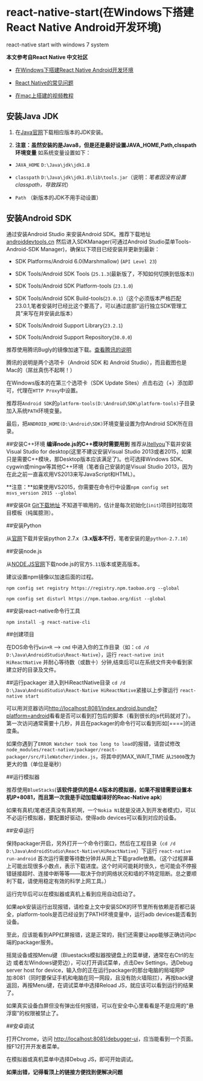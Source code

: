 # react-native-start(在Windows下搭建React Native Android开发环境)

react-native start with windows 7 system

**本文参考自React Native 中文社区**

- [在Windows下搭建React Native Android开发环境](http://bbs.reactnative.cn/topic/10/%E5%9C%A8windows%E4%B8%8B%E6%90%AD%E5%BB%BAreact-native-android%E5%BC%80%E5%8F%91%E7%8E%AF%E5%A2%83)

- [React Native的常见问题](http://bbs.reactnative.cn/topic/130/%E6%96%B0%E6%89%8B%E6%8F%90%E9%97%AE%E5%89%8D%E5%85%88%E6%9D%A5%E8%BF%99%E9%87%8C%E7%9C%8B%E7%9C%8B-react-native%E7%9A%84%E5%B8%B8%E8%A7%81%E9%97%AE%E9%A2%98)

- [在mac上搭建的视频教程](http://v.youku.com/v_show/id_XMTQ4OTYyMjg4MA==.html?from=s1.8-1-1.2#paction)

## 安装Java JDK

1. 在[Java官网](http://www.oracle.com/technetwork/java/javase/downloads/index-jsp-138363.html)下载相应版本的JDK安装。

2. **注意：虽然安装的是Java8，但是还是最好设置JAVA_HOME,Path,clsspath环境变量**
如系统变量设置如下：

- `JAVA_HOME` `D:\Java\jdk\jdk1.8`

- `classpath` `D:\Java\jdk\jdk1.8\lib\tools.jar`（说明：*笔者因没有设置classpath，导致踩坑*）

- `Path` （新版本的JDK不用手动设置）

## 安装Android SDK
通过安装Android Studio 来安装Android SDK。推荐下载地址[androiddevtools.cn](http://androiddevtools.cn/)
然后进入SDKManager(可通过Android Studio菜单Tools-Android-SDK Manager)，确保以下项目已经安装并更新到最新：

- SDK Platforms/Android 6.0(Marshmallow) (`API Level 23`)

- SDK Tools/Android SDK Tools (`25.1.3`(最新版了，不知如何切换到低版本))

- SDK Tools/Android SDK Platform-tools (`23.1.0`)

- SDK Tools/Android SDK Build-tools(`23.0.1`)（这个必须版本严格匹配23.0.1,笔者安装时已经比这个要高了，可以通过底部“运行独立SDK管理工具”来写在并安装此版本）

- SDK Tools/Android Support Library(`23.2.1`)

- SDK Tools/Android Support Repository(`30.0.0`)

推荐使用腾讯Bugly的镜像加速下载。[查看腾讯的说明](http://android-mirror.bugly.qq.com:8080/include/usage.html)

腾讯的说明是两个选项卡（Android SDK 和 Android Studio），而且截图也是Mac的（屌丝真伤不起啊！）

在Windows版本的在第三个选项卡（SDK Update Sites）点击右边（+）添加即可，代理在`HTTP Proxy`中设置。

推荐将`Android SDK`的`platform-tools(D:\Android\SDK\platform-tools)`子目录加入系统`PATH`环境变量。

最后，把`ANDROID_HOME(D:\Android\SDK)`环境变量设置为你Android SDK所在目录。

##安装C++环境
**编译node.js的C++模块时需要用到**
推荐从[Itellyou](http://www.itellyou.cn/)下载并安装Visual Studio for desktop(这里不建议安装Visual Studio 2013或者2015，如果只是需要C++模块，那Desktop版本应该满足了)。也可选择Windows SDK、cygwin或mingw等其他C++环境（笔者自己安装的是Visual Studio 2013，因为在此之前一直喜欢用VS2013来写JavaScript和HTML）。

**注意：**如果使用VS2015，你需要在命令行中设置`npm config set msvs_version 2015 --global`

##安装Git
[Git下载地址](https://git-for-windows.github.io/)
不知道干嘛用的，估计是每次初始化(`init`)项目时拉取项目模板（纯属臆测）。

##安装Python

从[官网](https://www.python.org/)下载并安装python 2.7.x（**3.x版本不行**，笔者安装的是`python-2.7.10`）

##安装node.js

从[NODE.JS官网](https://nodejs.org/en/)下载node.js的官方`5.11`版本或更高版本。

建议设置npm镜像以加速后面的过程。

`npm config set registry https://registry.npm.taobao.org --global`

`npm config set disturl https://npm.taobao.org/dist --global`

##安装react-native命令行工具

`npm install -g react-native-cli`

##创建项目

在DOS命令行`win+R` --> `cmd` 中进入你的工作目录（如：`cd /d D:\Java\AndroidStudio\React-Native`），运行
`react-native init HiReactNative` 
并耐心等待数（或数十）分钟,结束后可以在系统文件夹中看到家建立好的目录及文件。

##运行packager
进入到HiReactNative目录 `cd /d D:\Java\AndroidStudio\React-Native HiReactNative`紧接以上步骤运行
`react-native start`

可以用浏览器访问[http://localhost:8081/index.android.bundle?platform=android](http://localhost:8081/index.android.bundle?platform=android)看看是否可以看到打包后的脚本（看到很长的js代码就对了）。第一次访问通常需要十几秒，并且在packager的命令行可以看到形如[====]的进度条。

如果你遇到了`ERROR Watcher took too long to load`的报错，请尝试修改`node_modules/react-native/packager/react-packager/src/FileWatcher/index.js`，将其中的MAX_WAIT_TIME 从`25000`改为更大的值（单位是毫秒）

##运行模拟器

推荐使用`BlueStacks`(**该软件提供的是4.4版本的模拟器，如果不报错需要设置本机IP+8081，而且第一次我是手动加载编译好的Reac-Native apk**)

如果有真机(笔者还真没有真机啊，一个`Nokia N1`就是没进入到开发者模式)，可以不必运行模拟器，要配置好驱动，使得adb devices可以看到对应的设备。

##安卓运行

保持packager开启，另外打开一个命令行窗口，然后在工程目录（`cd /d D:\Java\AndroidStudio\React-Native\HiReactNative`）下运行
`react-native run-android`
首次运行需要等待数分钟并从网上下载gradle依赖。（这个过程屏幕上可能出现很多小数点，表示下载进度。这个时间可能耗时很久，也可能会不停报错链接超时、连接中断等等——取决于你的网络状况和墙的不特定阻断。总之要顺利下载，请使用稳定有效的科学上网工具。）

运行完毕后可以在模拟器或真机上看到应用自动启动了。

如果apk安装运行出现报错，请检查上文中安装SDK的环节里所有依赖是否都已装全，platform-tools是否已经设到了PATH环境变量中，运行adb devices能否看到设备。

至此，应该能看到APP红屏报错，这是正常的，我们还需要让app能够正确访问pc端的packager服务。

摇晃设备或按Menu键（Bluestacks模拟器按键盘上的菜单键，通常在右Ctrl的左边 或者左Windows键旁边），可以打开调试菜单，点击Dev Settings，选Debug server host for device，输入你的正在运行packager的那台电脑的局域网IP加:8081（同时要保证手机和电脑在同一网段，且没有防火墙阻拦），再按back键返回，再按Menu键，在调试菜单中选择Reload JS，就应该可以看到运行的结果了。

如果真实设备白屏但没有弹出任何报错，可以在安全中心里看看是不是应用的“悬浮窗”的权限被禁止了。

##安卓调试

打开Chrome，访问 [http://localhost:8081/debugger-ui](http://localhost:8081/debugger-ui)，应当能看到一个页面。按F12打开开发者菜单。

在模拟器或真机菜单中选择Debug JS，即可开始调试。

**如果出错，记得看顶上的链接方便找到便解决问题**
